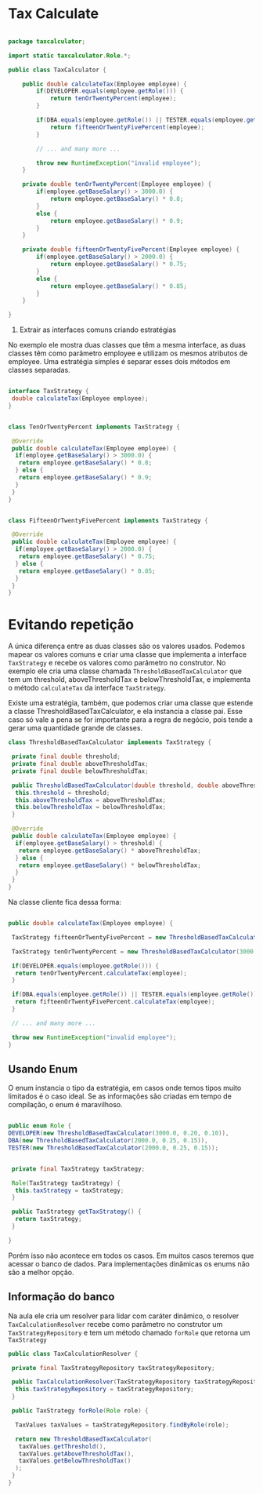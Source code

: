 # Tax Calculate

``` java

package taxcalculator;

import static taxcalculator.Role.*;

public class TaxCalculator {

    public double calculateTax(Employee employee) {
        if(DEVELOPER.equals(employee.getRole())) {
            return tenOrTwentyPercent(employee);
        }

        if(DBA.equals(employee.getRole()) || TESTER.equals(employee.getRole())) {
            return fifteenOrTwentyFivePercent(employee);
        }

        // ... and many more ...

        throw new RuntimeException("invalid employee");
    }

    private double tenOrTwentyPercent(Employee employee) {
        if(employee.getBaseSalary() > 3000.0) {
            return employee.getBaseSalary() * 0.8;
        }
        else {
            return employee.getBaseSalary() * 0.9;
        }
    }

    private double fifteenOrTwentyFivePercent(Employee employee) {
        if(employee.getBaseSalary() > 2000.0) {
            return employee.getBaseSalary() * 0.75;
        }
        else {
            return employee.getBaseSalary() * 0.85;
        }
    }

}

```

1. Extrair as interfaces comuns criando estratégias

No exemplo ele mostra duas classes que têm a mesma interface, as duas classes têm como parâmetro employee e utilizam os mesmos atributos de employee. Uma estratégia simples é separar esses dois métodos em classes separadas.

``` java

interface TaxStrategy {
 double calculateTax(Employee employee);
}

```

``` java

class TenOrTwentyPercent implements TaxStrategy {

 @Override
 public double calculateTax(Employee employee) {
  if(employee.getBaseSalary() > 3000.0) {
   return employee.getBaseSalary() * 0.8;
  } else {
   return employee.getBaseSalary() * 0.9;
  }
 }
}

```

``` java

class FifteenOrTwentyFivePercent implements TaxStrategy {

 @Override
 public double calculateTax(Employee employee) {
  if(employee.getBaseSalary() > 2000.0) {
   return employee.getBaseSalary() * 0.75;
  } else {
   return employee.getBaseSalary() * 0.85;
  }
 }
}

```

# Evitando repetição

A única diferença entre as duas classes são os valores usados. Podemos mapear os valores comuns e criar uma classe que implementa a interface `TaxStrategy` e recebe os valores como parâmetro no construtor. No exemplo ele cria uma classe chamada `ThresholdBasedTaxCalculator` que tem um threshold, aboveThresholdTax e belowThresholdTax, e implementa o método `calculateTax` da interface `TaxStrategy`.

Existe uma estratégia, também, que podemos criar uma classe que estende a classe ThresholdBasedTaxCalculator, e ela instancia a classe pai. Esse caso só vale a pena se for importante para a regra de negócio, pois tende a gerar uma quantidade grande de classes.

``` java
class ThresholdBasedTaxCalculator implements TaxStrategy {

 private final double threshold;
 private final double aboveThresholdTax;
 private final double belowThresholdTax;

 public ThresholdBasedTaxCalculator(double threshold, double aboveThresholdTax, double belowThresholdTax) {
  this.threshold = threshold;
  this.aboveThresholdTax = aboveThresholdTax;
  this.belowThresholdTax = belowThresholdTax;
 }

 @Override
 public double calculateTax(Employee employee) {
  if(employee.getBaseSalary() > threshold) {
   return employee.getBaseSalary() * aboveThresholdTax;
  } else {
   return employee.getBaseSalary() * belowThresholdTax;
  }
 }
}
```

Na classe cliente fica dessa forma:

``` java

public double calculateTax(Employee employee) {

 TaxStrategy fifteenOrTwentyFivePercent = new ThresholdBasedTaxCalculator(2000.0, 0.25, 0.15);

 TaxStrategy tenOrTwentyPercent = new ThresholdBasedTaxCalculator(3000.0, 0.20, 0.10);

 if(DEVELOPER.equals(employee.getRole())) {
  return tenOrTwentyPercent.calculateTax(employee);
 }

 if(DBA.equals(employee.getRole()) || TESTER.equals(employee.getRole())) {
  return fifteenOrTwentyFivePercent.calculateTax(employee);
 }

 // ... and many more ...

 throw new RuntimeException("invalid employee");
}
```

## Usando Enum

O enum instancia o tipo da estratégia, em casos onde temos tipos muito limitados é o caso ideal. Se as informações são criadas em tempo de compilação, o enum é maravilhoso.

``` java

public enum Role {
DEVELOPER(new ThresholdBasedTaxCalculator(3000.0, 0.20, 0.10)),
DBA(new ThresholdBasedTaxCalculator(2000.0, 0.25, 0.15)),
TESTER(new ThresholdBasedTaxCalculator(2000.0, 0.25, 0.15));


 private final TaxStrategy taxStrategy;

 Role(TaxStrategy taxStrategy) {
  this.taxStrategy = taxStrategy;
 }

 public TaxStrategy getTaxStrategy() {
  return taxStrategy;
 }

}
```

Porém isso não acontece em todos os casos. Em muitos casos teremos que acessar o banco de dados. Para implementações dinâmicas os enums não são a melhor opção.

## Informação do banco

Na aula ele cria um resolver para lidar com caráter dinâmico, o resolver `TaxCalculationResolver` recebe como parâmetro no construtor um `TaxStrategyRepository` e tem um método chamado `forRole` que retorna um `TaxStrategy`

``` java
public class TaxCalculationResolver {

 private final TaxStrategyRepository taxStrategyRepository;

 public TaxCalculationResolver(TaxStrategyRepository taxStrategyRepository) {
  this.taxStrategyRepository = taxStrategyRepository;
 }

 public TaxStrategy forRole(Role role) {

  TaxValues taxValues = taxStrategyRepository.findByRole(role);

  return new ThresholdBasedTaxCalculator(
   taxValues.getThreshold(),
   taxValues.getAboveThresholdTax(),
   taxValues.getBelowThresholdTax()
  );
 }
}
```
